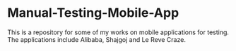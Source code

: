 # Manual-Testing-Mobile-App
This is a repository for some of my works on mobile applications for testing. The applications include Alibaba, Shajgoj and Le Reve Craze.
